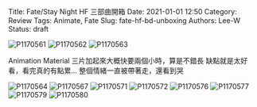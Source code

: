 Title: Fate/Stay Night HF 三部曲開箱
Date: 2021-01-01 12:50
Category: Review
Tags: Animate, Fate
Slug: fate-hf-bd-unboxing
Authors: Lee-W
Status: draft

![P1170561](/images/post-images/2021-fate-hf-bd-unboxing/P1170561.jpeg)
![P1170562](/images/post-images/2021-fate-hf-bd-unboxing/P1170562.jpeg)
![P1170563](/images/post-images/2021-fate-hf-bd-unboxing/P1170563.jpeg)

Animation Material
三片加起來大概快要兩個小時，算是不錯長
缺點就是太好看，看完真的有點累...
整個情緒一直被帶著走，還看到哭

![P1170564](/images/post-images/2021-fate-hf-bd-unboxing/P1170564.jpeg)
![P1170567](/images/post-images/2021-fate-hf-bd-unboxing/P1170567.jpeg)
![P1170571](/images/post-images/2021-fate-hf-bd-unboxing/P1170571.jpeg)
![P1170572](/images/post-images/2021-fate-hf-bd-unboxing/P1170572.jpeg)
![P1170576](/images/post-images/2021-fate-hf-bd-unboxing/P1170576.jpeg)
![P1170577](/images/post-images/2021-fate-hf-bd-unboxing/P1170577.jpeg)
![P1170579](/images/post-images/2021-fate-hf-bd-unboxing/P1170579.jpeg)
![P1170580](/images/post-images/2021-fate-hf-bd-unboxing/P1170580.jpeg)
